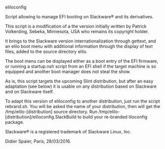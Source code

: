 eliloconfig

Script allowing to manage EFI booting on Slackware® and its derivatives.

This script is a modification of a the version initially written by Patrick Volkerding, Sebeka, Minnesota, USA who remains its copyright holder.

It brings to the Slackware version internationalization through gettext, and an elilo boot menu with additional information through the display of text files, added to the source directory elilo.

The boot menu can be displayed either as a boot entry of the EFI firmware, or running a startup.nsh script from an EFI shell if the target machine is so equipped and another boot manager does not steal the show.

As is, this script targets the upcoming Slint distribution, but after an easy adaptation (see below) it is usable on any distribution based on Slackware and on Slackware itself.

To adapt this version of eliloconfig to another distribution, just run the script rebrand.sh. You will be asked the name of your distribution, then will get the /tmp/elilo-[distribution] source directory. Run /tmp/elilo-[distribution]/eliloconfig.SlackBuild to build your re-branded liloconfig package.

Slackware® is a registered trademark of Slackware Linux, Inc.

Didier Spaier, Paris, 28/03/2016. 
